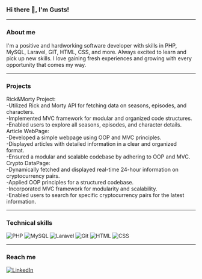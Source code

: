 ### Hi there 👋, I'm Gusts!


<hr>

### About me

I'm a positive and hardworking software developer with skills in PHP, MySQL, Laravel, GIT, HTML, CSS, and more. Always excited to learn and pick up new skills. I love gaining fresh experiences and growing with every opportunity that comes my way.

<hr>

### Projects

Rick&Morty Project: </br>
-Utilized Rick and Morty API for fetching data on seasons, episodes, and characters.</br>
-Implemented MVC framework for modular and organized code structures.</br>
-Enabled users to explore all seasons, episodes, and character details.</br>
Article WebPage:</br>
-Developed a simple webpage using OOP and MVC principles.</br>
-Displayed articles with detailed information in a clear and organized format.</br>
-Ensured a modular and scalable codebase by adhering to OOP and MVC.</br>
Crypto DataPage:</br>
-Dynamically fetched and displayed real-time 24-hour information on cryptocurrency pairs.</br>
-Applied OOP principles for a structured codebase.</br>
-Incorporated MVC framework for modularity and scalability.</br>
-Enabled users to search for specific cryptocurrency pairs for the latest information.</br>

<hr>

### Technical skills

![PHP](https://img.shields.io/badge/PHP-777BB4?style=for-the-badge&logo=php&logoColor=white)
![MySQL](https://img.shields.io/badge/MySQL-005C84?style=for-the-badge&logo=mysql&logoColor=white)
![Laravel](https://img.shields.io/badge/Laravel-FF2D20?style=for-the-badge&logo=laravel&logoColor=white)
![Git](https://img.shields.io/badge/GIT-E44C30?style=for-the-badge&logo=git&logoColor=white)
![HTML](https://img.shields.io/badge/HTML5-E34F26?style=for-the-badge&logo=html5&logoColor=white)
![CSS](https://img.shields.io/badge/CSS3-1572B6?style=for-the-badge&logo=css3&logoColor=white)

<hr>

### Reach me 
[![LinkedIn](https://img.shields.io/badge/LinkedIn-0077B5?style=for-the-badge&logo=linkedin&logoColor=white)](https://www.linkedin.com/in/gustsmiezis/)
